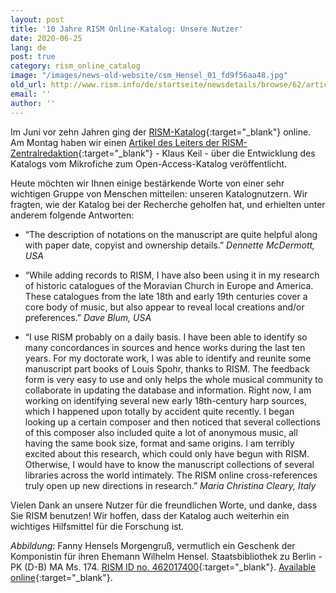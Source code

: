```yaml
---
layout: post
title: '10 Jahre RISM Online-Katalog: Unsere Nutzer'
date: 2020-06-25
lang: de
post: true
category: rism_online_catalog
image: "/images/news-old-website/csm_Hensel_01_fd9f56aa48.jpg"
old_url: http://www.rism.info/de/startseite/newsdetails/browse/62/article/64/10-years-of-the-rism-online-catalog-our-users.html
email: ''
author: ''
---
```



Im Juni vor zehn Jahren ging der [RISM-Katalog](https://opac.rism.info/index.php?id=4){:target="_blank"} online. Am Montag haben wir einen [Artikel des Leiters der RISM-Zentralredaktion](/rism_online_catalog/2020/06/22/10-years-of-the-rism-online-catalog.html){:target="_blank"} - Klaus Keil - über die Entwicklung des Katalogs vom Mikrofiche zum Open-Access-Katalog veröffentlicht.

Heute möchten wir Ihnen einige bestärkende Worte von einer sehr wichtigen Gruppe von Menschen mitteilen: unseren Katalognutzern. Wir fragten, wie der Katalog bei der Recherche geholfen hat, und erhielten unter anderem folgende Antworten:

- “The description of notations on the manuscript are quite helpful along with paper date, copyist and ownership details.”
_Dennette McDermott, USA_

- “While adding records to RISM, I have also been using it in my research of historic catalogues of the Moravian Church in Europe and America. These catalogues from the late 18th and early 19th centuries cover a core body of music, but also appear to reveal local creations and/or preferences.”
_Dave Blum, USA_

- “I use RISM probably on a daily basis. I have been able to identify so many concordances in sources and hence works during the last ten years. For my doctorate work, I was able to identify and reunite some manuscript part books of Louis Spohr, thanks to RISM. The feedback form is very easy to use and only helps the whole musical community to collaborate in updating the database and information. Right now, I am working on identifying several new early 18th-century harp sources, which I happened upon totally by accident quite recently. I began looking up a certain composer and then noticed that several collections of this composer also included quite a lot of anonymous music, all having the same book size, format and same origins. I am terribly excited about this research, which could only have begun with RISM. Otherwise, I would have to know the manuscript collections of several libraries across the world intimately. The RISM online cross-references truly open up new directions in research.”
_Maria Christina Cleary, Italy_

Vielen Dank an unsere Nutzer für die freundlichen Worte, und danke, dass Sie RISM benutzen! Wir hoffen, dass der Katalog auch weiterhin ein wichtiges Hilfsmittel für die Forschung ist.



_Abbildung_: Fanny Hensels Morgengruß, vermutlich ein Geschenk der Komponistin für ihren Ehemann Wilhelm Hensel. Staatsbibliothek zu Berlin - PK (D-B) MA Ms. 174. [RISM ID no. 462017400](https://opac.rism.info/search?id=462017400&View=rism){:target="_blank"}. [Available online](http://digital.staatsbibliothek-berlin.de/werkansicht/?PPN=PPN779294270){:target="_blank"}.



